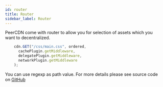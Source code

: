 ```yaml
---
id: router
title: Router
sidebar_label: Router
---
```


PeerCDN come with router to allow you for selection of assets which you want to decentralized.

```js
    cdn.GET("/css/main.css", ordered,
      cachePlugin.getMiddleware,
      delegatePlugin.getMiddleware,
      networkPlugin.getMiddleware
    );
```

You can use regexp as path value. For more details please see source code on [GitHub](https://github.com/vardius/peer-cdn/tree/master/src/router)
